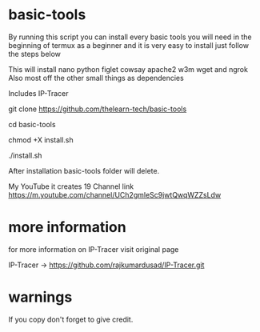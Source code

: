 # basic-tools
By running this script you can install every basic tools you will need in the beginning of termux as a beginner and it is very easy to install just follow the steps below

 This will install nano python figlet cowsay apache2 w3m wget and ngrok
Also most off the other small things as dependencies

Includes IP-Tracer

git clone https://github.com/thelearn-tech/basic-tools

cd basic-tools

chmod +X install.sh

./install.sh

After installation basic-tools folder will delete.

My YouTube it creates 19
Channel link  https://m.youtube.com/channel/UCh2gmleSc9jwtQwqWZZsLdw

# more information
 for more information on IP-Tracer visit original page

IP-Tracer -> https://github.com/rajkumardusad/IP-Tracer.git

# warnings
If you copy don't forget to give credit.
